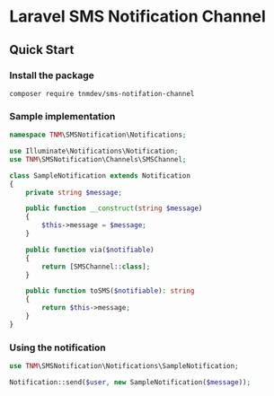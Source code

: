 # Laravel SMS Notification Channel

## Quick Start

### Install the package
```terminal
composer require tnmdev/sms-notifation-channel
```

### Sample implementation
```php
namespace TNM\SMSNotification\Notifications;

use Illuminate\Notifications\Notification;
use TNM\SMSNotification\Channels\SMSChannel;

class SampleNotification extends Notification
{
    private string $message;

    public function __construct(string $message)
    {
        $this->message = $message;
    }

    public function via($notifiable)
    {
        return [SMSChannel::class];
    }

    public function toSMS($notifiable): string
    {
        return $this->message;
    }
}
```
### Using the notification
```php
use TNM\SMSNotification\Notifications\SampleNotification;

Notification::send($user, new SampleNotification($message));
```
